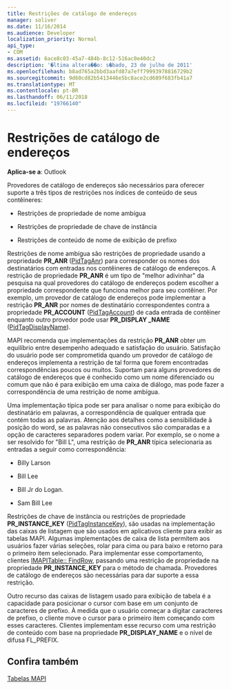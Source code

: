 ```yaml
---
title: Restrições de catálogo de endereços
manager: soliver
ms.date: 11/16/2014
ms.audience: Developer
localization_priority: Normal
api_type:
- COM
ms.assetid: 6ace8c03-45a7-484b-8c12-516ac0e40dc2
description: '�ltima altera��o: s�bado, 23 de julho de 2011'
ms.openlocfilehash: b8ad765a2bbd3aafd87a7eff79993978816729b2
ms.sourcegitcommit: 9d60cd82b5413446e5bc8ace2cd689f683fb41a7
ms.translationtype: MT
ms.contentlocale: pt-BR
ms.lasthandoff: 06/11/2018
ms.locfileid: "19766140"
---
```

# <a name="address-book-restrictions"></a>Restrições de catálogo de endereços

  
  
**Aplica-se a**: Outlook 
  
Provedores de catálogo de endereços são necessários para oferecer suporte a três tipos de restrições nos índices de conteúdo de seus contêineres:
  
- Restrições de propriedade de nome ambígua
    
- Restrições de propriedade de chave de instância
    
- Restrições de conteúdo de nome de exibição de prefixo
    
Restrições de nome ambígua são restrições de propriedade usando a propriedade **PR_ANR** ([PidTagAnr](pidtaganr-canonical-property.md)) para corresponder os nomes dos destinatários com entradas nos contêineres de catálogo de endereços. A restrição de propriedade **PR_ANR** é um tipo de "melhor adivinhar" da pesquisa na qual provedores do catálogo de endereços podem escolher a propriedade correspondente que funciona melhor para seu contêiner. Por exemplo, um provedor de catálogo de endereços pode implementar a restrição **PR_ANR** por nomes de destinatário correspondentes contra a propriedade **PR_ACCOUNT** ([PidTagAccount](pidtagaccount-canonical-property.md)) de cada entrada de contêiner enquanto outro provedor pode usar **PR_DISPLAY _NAME** ([PidTagDisplayName](pidtagdisplayname-canonical-property.md)).
  
MAPI recomenda que implementações da restrição **PR_ANR** obter um equilíbrio entre desempenho adequado e satisfação do usuário. Satisfação do usuário pode ser comprometida quando um provedor de catálogo de endereços implementa a restrição de tal forma que forem encontradas correspondências poucos ou muitos. Suportam para alguns provedores de catálogo de endereços que é conhecido como um nome diferenciado ou comum que não é para exibição em uma caixa de diálogo, mas pode fazer a correspondência de uma restrição de nome ambígua. 
  
Uma implementação típica pode ser para analisar o nome para exibição do destinatário em palavras, a correspondência de qualquer entrada que contém todas as palavras. Atenção aos detalhes como a sensibilidade à posição do word, se as palavras não consecutivos são comparadas e a opção de caracteres separadores podem variar. Por exemplo, se o nome a ser resolvido for "Bill L", uma restrição de **PR_ANR** típica selecionaria as entradas a seguir como correspondência: 
  
- Billy Larson
    
- Bill Lee
    
- Bill Jr do Logan. 
    
- Sam Bill Lee
    
Restrições de chave de instância ou restrições de propriedade **PR_INSTANCE_KEY** ([PidTagInstanceKey](pidtaginstancekey-canonical-property.md)), são usadas na implementação das caixas de listagem que são usados em aplicativos cliente para exibir as tabelas MAPI. Algumas implementações de caixa de lista permitem aos usuários fazer várias seleções, rolar para cima ou para baixo e retorno para o primeiro item selecionado. Para implementar esse comportamento, clientes [IMAPITable:: FindRow](imapitable-findrow.md), passando uma restrição de propriedade na propriedade **PR_INSTANCE_KEY** para o método de chamada. Provedores de catálogo de endereços são necessárias para dar suporte a essa restrição. 
  
Outro recurso das caixas de listagem usado para exibição de tabela é a capacidade para posicionar o cursor com base em um conjunto de caracteres de prefixo. À medida que o usuário começar a digitar caracteres de prefixo, o cliente move o cursor para o primeiro item começando com esses caracteres. Clientes implementam esse recurso com uma restrição de conteúdo com base na propriedade **PR_DISPLAY_NAME** e o nível de difusa FL_PREFIX. 
  
## <a name="see-also"></a>Confira também



[Tabelas MAPI](mapi-tables.md)

